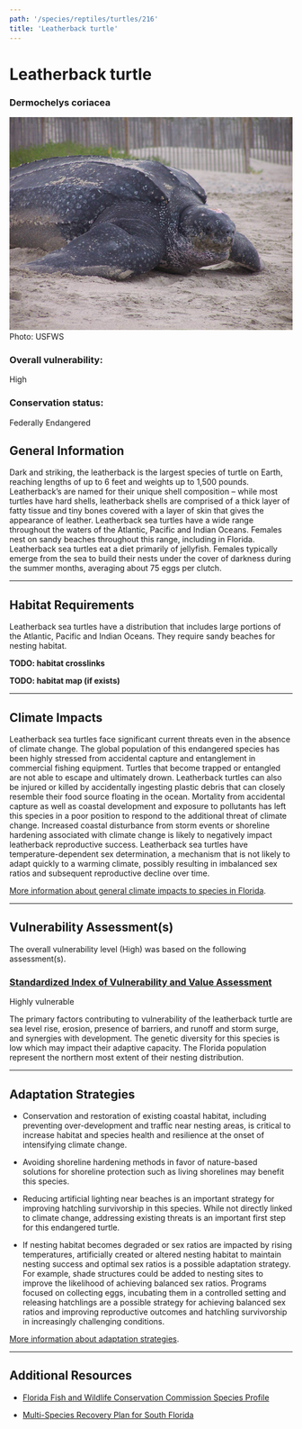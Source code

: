 ```yaml
---
path: '/species/reptiles/turtles/216'
title: 'Leatherback turtle'
---
```


# Leatherback turtle

### Dermochelys coriacea

<div id="TopSection">

<div class="header-photo"><img src="216.jpg" alt="Photo for Leatherback turtle"/>
<figcaption>Photo: USFWS</figcaption></div>

<div>

### Overall vulnerability:

<div class="vulnerability vulnerability-high">High</div>

### Conservation status:

Federally Endangered

</div>
</div>

## General Information

Dark and striking, the leatherback is the largest species of turtle on Earth, reaching lengths of up to 6 feet and weights up to 1,500 pounds.  Leatherback’s are named for their unique shell composition – while most turtles have hard shells, leatherback shells are comprised of a thick layer of fatty tissue and tiny bones covered with a layer of skin that gives the appearance of leather.  Leatherback sea turtles have a wide range throughout the waters of the Atlantic, Pacific and Indian Oceans.  Females nest on sandy beaches throughout this range, including in Florida.  Leatherback sea turtles eat a diet primarily of jellyfish.  Females typically emerge from the sea to build their nests under the cover of darkness during the summer months, averaging about 75 eggs per clutch.

<hr />

## Habitat Requirements



Leatherback sea turtles have a distribution that includes large portions of the Atlantic, Pacific and Indian Oceans. They require sandy beaches for nesting habitat.

**TODO: habitat crosslinks**

**TODO: habitat map (if exists)**

<hr />

## Climate Impacts

Leatherback sea turtles face significant current threats even in the absence of climate change.  The global population of this endangered species has been highly stressed from accidental capture and entanglement in commercial fishing equipment.  Turtles that become trapped or entangled are not able to escape and ultimately drown.  Leatherback turtles can also be injured or killed by accidentally ingesting plastic debris that can closely resemble their food source floating in the ocean.  Mortality from accidental capture as well as coastal development and exposure to pollutants has left this species in a poor position to respond to the additional threat of climate change.  Increased coastal disturbance from storm events or shoreline hardening associated with climate change is likely to negatively impact leatherback reproductive success.  Leatherback sea turtles have temperature-dependent sex determination, a mechanism that is not likely to adapt quickly to a warming climate, possibly resulting in imbalanced sex ratios and subsequent reproductive decline over time.

[More information about general climate impacts to species in Florida](/impacts/species).



<hr />

## Vulnerability Assessment(s)

The overall vulnerability level (High) was based on the following assessment(s).
#### 
<div class="vulnerability-header">
<h3><a href="/impacts/vulnerability/sivva/species">Standardized Index of Vulnerability and Value Assessment</a></h3>
<div class="vulnerability vulnerability-high">Highly vulnerable</div>
</div> 

The primary factors contributing to vulnerability of the leatherback turtle are sea level rise, erosion, presence of barriers, and runoff and storm surge, and synergies with development.   The genetic diversity for this species is low which may impact their adaptive capacity.  The Florida population represent the northern most extent of their nesting distribution.


<hr />

## Adaptation Strategies

- Conservation and restoration of existing coastal habitat, including preventing over-development and traffic near nesting areas, is critical to increase habitat and species health and resilience at the onset of intensifying climate change.

- Avoiding shoreline hardening methods in favor of nature-based solutions for shoreline protection such as living shorelines may benefit this species.

- Reducing artificial lighting near beaches is an important strategy for improving hatchling survivorship in this species.  While not directly linked to climate change, addressing existing threats is an important first step for this endangered turtle.

- If nesting habitat becomes degraded or sex ratios are impacted by rising temperatures, artificially created or altered nesting habitat to maintain nesting success and optimal sex ratios is a possible adaptation strategy.  For example, shade structures could be added to nesting sites to improve the likelihood of achieving balanced sex ratios.  Programs focused on collecting eggs, incubating them in a controlled setting and releasing hatchlings are a possible strategy for achieving balanced sex ratios and improving reproductive outcomes and hatchling survivorship in increasingly challenging conditions.

[More information about adaptation strategies](/strategies).

<hr />


## Additional Resources

- [Florida Fish and Wildlife Conservation Commission Species Profile](https://myfwc.com/wildlifehabitats/profiles/reptiles/sea-turtles/leatherback-turtle/)

- [Multi-Species Recovery Plan for South Florida](https://ecos.fws.gov/docs/recovery_plan/sfl_msrp/SFL_MSRP_Species.pdf)
